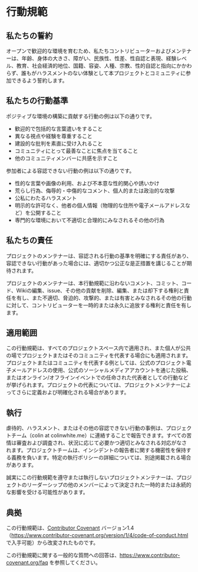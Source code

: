 # 行動規範

## 私たちの誓約

オープンで歓迎的な環境を育むため、私たちコントリビューターおよびメンテナーは、年齢、身体の大きさ、障がい、民族性、性差、性自認と表現、経験レベル、教育、社会経済的地位、国籍、容姿、人種、宗教、性的自認と指向にかかわらず、誰もがハラスメントのない体験として本プロジェクトとコミュニティに参加できるよう誓約します。

## 私たちの行動基準

ポジティブな環境の構築に貢献する行動の例は以下の通りです。

*   歓迎的で包括的な言葉遣いをすること
*   異なる視点や経験を尊重すること
*   建設的な批判を素直に受け入れること
*   コミュニティにとって最善なことに焦点を当てること
*   他のコミュニティメンバーに共感を示すこと

参加者による容認できない行動の例は以下の通りです。

*   性的な言葉や画像の利用、および不本意な性的関心や誘いかけ
*   荒らし行為、侮辱的・中傷的なコメント、個人的または政治的な攻撃
*   公私にわたるハラスメント
*   明示的な許可なく、他者の個人情報（物理的な住所や電子メールアドレスなど）を公開すること
*   専門的な環境において不適切と合理的にみなされるその他の行為

## 私たちの責任

プロジェクトのメンテナーは、容認される行動の基準を明確にする責任があり、容認できない行動があった場合には、適切かつ公正な是正措置を講じることが期待されます。

プロジェクトのメンテナーは、本行動規範に沿わないコメント、コミット、コード、Wikiの編集、issue、その他の貢献を削除、編集、または却下する権利と責任を有し、また不適切、脅迫的、攻撃的、または有害とみなされるその他の行動に対して、コントリビューターを一時的または永久に追放する権利と責任を有します。

## 適用範囲

この行動規範は、すべてのプロジェクトスペース内で適用され、また個人が公共の場でプロジェクトまたはそのコミュニティを代表する場合にも適用されます。プロジェクトまたはコミュニティを代表する例としては、公式のプロジェクト電子メールアドレスの使用、公式のソーシャルメディアアカウントを通じた投稿、またはオンライン/オフラインイベントでの任命された代表者としての行動などが挙げられます。プロジェクトの代表については、プロジェクトメンテナーによってさらに定義および明確化される場合があります。

## 執行

虐待的、ハラスメント、またはその他の容認できない行動の事例は、プロジェクトチーム（colin at colinwhite.me）に連絡することで報告できます。すべての苦情は審査および調査され、状況に応じて必要かつ適切とみなされる対応がなされます。プロジェクトチームは、インシデントの報告者に関する機密性を保持する義務を負います。特定の執行ポリシーの詳細については、別途掲載される場合があります。

誠実にこの行動規範を遵守または執行しないプロジェクトメンテナーは、プロジェクトのリーダーシップの他のメンバーによって決定された一時的または永続的な影響を受ける可能性があります。

## 典拠

この行動規範は、[Contributor Covenant][homepage] バージョン1.4（https://www.contributor-covenant.org/version/1/4/code-of-conduct.html で入手可能）から改変されたものです。

[homepage]: https://www.contributor-covenant.org

この行動規範に関する一般的な質問への回答は、https://www.contributor-covenant.org/faq を参照してください。